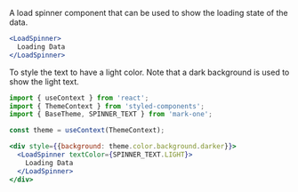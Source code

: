 A load spinner component that can be used to show the loading state of the data.
```jsx
<LoadSpinner>
  Loading Data
</LoadSpinner>
```

To style the text to have a light color. Note that a dark background is used to show the light text.
```jsx
import { useContext } from 'react';
import { ThemeContext } from 'styled-components';
import { BaseTheme, SPINNER_TEXT } from 'mark-one';

const theme = useContext(ThemeContext);

<div style={{background: theme.color.background.darker}}>
  <LoadSpinner textColor={SPINNER_TEXT.LIGHT}>
    Loading Data
  </LoadSpinner>
</div>
```